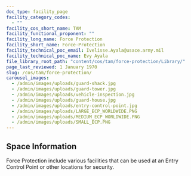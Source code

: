 ```yaml
---
doc_type: facility_page
facility_category_codes:
  - ""
facility_cos_short_name: TAM
facility_functional_proponent: ""
facility_long_name: Force Protection
facility_short_name: Force-Protection
facility_technical_poc_email: Ivelisse.Ayala@usace.army.mil
facility_technical_poc_name: Evy Ayala
file_library_root_path: "content/cos/tam/force-protection/Library/"
page_last_reviewed: 1 January 1970
slug: /cos/tam/force-protection/
carousel_images:
  - /admin/images/uploads/guard-shack.jpg
  - /admin/images/uploads/guard-tower.jpg
  - /admin/images/uploads/vehicle-inspection.jpg
  - /admin/images/uploads/guard-house.jpg
  - /admin/images/uploads/entry-control-point.jpg
  - /admin/images/uploads/LARGE_ECP_WORLDWIDE.PNG
  - /admin/images/uploads/MEDIUM_ECP_WORLDWIDE.PNG
  - /admin/images/uploads/SMALL_ECP.PNG
---
```


## Space Information

Force Protection include various facilities that can be used at an Entry Control Point or other locations for security.
